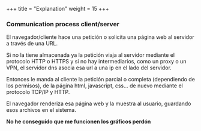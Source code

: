 +++
title = "Explanation"
weight = 15
+++

### Communication process client/server

El navegador/cliente hace una petición o solicita una página web al servidor a través de una URL. 

Si no la tiene almacenada ya la petición viaja al servidor mediante el protocolo HTTP o HTTPS y si no hay intermediarios, como un proxy o un VPN, el servidor dns asocia esa url a una ip en el lado del servidor.

Entonces le manda al cliente la petición parcial o completa (dependiendo de los permisos), de la página html, javascript, css...  de nuevo mediante el protocolo TCP/IP y HTTP.

El navegador renderiza esa página web y la muestra al usuario, guardando esos archivos en el sistema.

**No he conseguido que me funcionen los gráficos perdón**